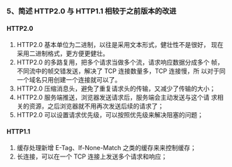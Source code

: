 ### 5、简述 HTTP2.0 与 HTTP1.1 相较于之前版本的改进

#### HTTP2.0

1. HTTP2.0 基本单位为二进制，以往是采用文本形式，健壮性不是很好， 现在采用二进制格式，更方便更健壮。
2. HTTP2.0 的多路复用，把多个请求当做多个流，请求响应数据分成多个 帧，不同流中的帧交错发送，解决了 TCP 连接数量多，TCP 连接慢，所 以对于同一个域名只用创建一个连接就可以了。
3. HTTP2.0 压缩消息头，避免了重复请求头的传输，又减少了传输的大小；
4. HTTP2.0 服务端推送，浏览器发送请求后，服务端会主动发送与这个请 求相关的资源，之后浏览器就不用再次发送后续的请求了；
5. HTTP2.0 可以设置请求优先级，可以按照优先级来解决阻塞的问题；

#### HTTP1.1

1. 缓存处理新增 E-Tag、If-None-Match 之类的缓存来来控制缓存；
2. 长连接，可以在一个 TCP 连接上发送多个请求和响应；

